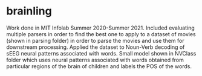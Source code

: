 # brainling

Work done in MIT Infolab Summer 2020-Summer 2021. Included evaluating multiple parsers in order to find the best one to apply to a dataset of movies (shown in parsing folder) in order to parse the movies and use them for downstream processing. Applied the dataset to Noun-Verb decoding of sEEG neural patterns associated with words. Small model shown in NVClass folder which uses neural patterns associated with words obtained from particular regions of the brain of children and labels the POS of the words. 